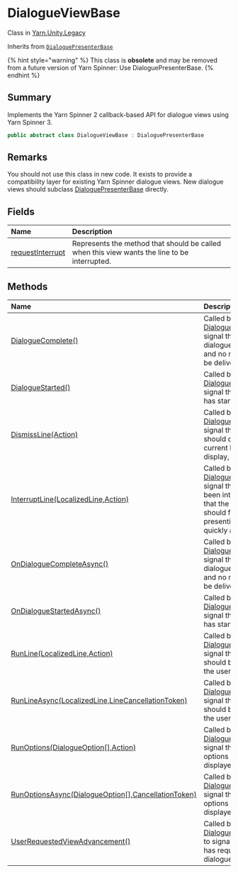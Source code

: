 # DialogueViewBase

Class in [Yarn.Unity.Legacy](/docs/api/csharp/yarn.unity.legacy.md)

Inherits from [`DialoguePresenterBase`](/docs/api/csharp/yarn.unity.dialoguepresenterbase.md)

{% hint style="warning" %}
This class is <b>obsolete</b> and may be removed from a future version of Yarn Spinner: Use DialoguePresenterBase.
{% endhint %}

## Summary


Implements the Yarn Spinner 2 callback-based API for dialogue views
using Yarn Spinner 3.


```csharp
public abstract class DialogueViewBase : DialoguePresenterBase
```

## Remarks


You should not use this class in new code. It exists to provide a
compatibility layer for existing Yarn Spinner dialogue views. New
dialogue views should subclass  [DialoguePresenterBase](yarn.unity.dialoguepresenterbase.md) 
directly.


## Fields

|Name|Description|
|:---|:---|
|[requestInterrupt](/docs/api/csharp/yarn.unity.legacy.dialogueviewbase.requestinterrupt.md)|Represents the method that should be called when this view wants the line to be interrupted.|

## Methods

|Name|Description|
|:---|:---|
|[DialogueComplete()](/docs/api/csharp/yarn.unity.legacy.dialogueviewbase.dialoguecomplete.md)|Called by the  [DialogueRunner](yarn.unity.dialoguerunner.md)  to signal that the dialogue has ended, and no more lines will be delivered.|
|[DialogueStarted()](/docs/api/csharp/yarn.unity.legacy.dialogueviewbase.dialoguestarted.md)|Called by the  [DialogueRunner](yarn.unity.dialoguerunner.md)  to signal that dialogue has started.|
|[DismissLine(Action)](/docs/api/csharp/yarn.unity.legacy.dialogueviewbase.dismissline.md)|Called by the  [DialogueRunner](yarn.unity.dialoguerunner.md)  to signal that the view should dismiss its current line from display, and clean up.|
|[InterruptLine(LocalizedLine,Action)](/docs/api/csharp/yarn.unity.legacy.dialogueviewbase.interruptline.md)|Called by the  [DialogueRunner](yarn.unity.dialoguerunner.md)  to signal that a line has been interrupted, and that the Dialogue View should finish presenting its line as quickly as possible.|
|[OnDialogueCompleteAsync()](/docs/api/csharp/yarn.unity.legacy.dialogueviewbase.ondialoguecompleteasync.md)|Called by the  [DialogueRunner](yarn.unity.dialoguerunner.md)  to signal that the dialogue has ended, and no more lines will be delivered.|
|[OnDialogueStartedAsync()](/docs/api/csharp/yarn.unity.legacy.dialogueviewbase.ondialoguestartedasync.md)|Called by the  [DialogueRunner](yarn.unity.dialoguerunner.md)  to signal that dialogue has started.|
|[RunLine(LocalizedLine,Action)](/docs/api/csharp/yarn.unity.legacy.dialogueviewbase.runline.md)|Called by the  [DialogueRunner](yarn.unity.dialoguerunner.md)  to signal that a line should be displayed to the user.|
|[RunLineAsync(LocalizedLine,LineCancellationToken)](/docs/api/csharp/yarn.unity.legacy.dialogueviewbase.runlineasync.md)|Called by the  [DialogueRunner](yarn.unity.dialoguerunner.md)  to signal that a line should be displayed to the user.|
|[RunOptions(DialogueOption[],Action<int>)](/docs/api/csharp/yarn.unity.legacy.dialogueviewbase.runoptions.md)|Called by the  [DialogueRunner](yarn.unity.dialoguerunner.md)  to signal that a set of options should be displayed to the user.|
|[RunOptionsAsync(DialogueOption[],CancellationToken)](/docs/api/csharp/yarn.unity.legacy.dialogueviewbase.runoptionsasync.md)|Called by the  [DialogueRunner](yarn.unity.dialoguerunner.md)  to signal that a set of options should be displayed to the user.|
|[UserRequestedViewAdvancement()](/docs/api/csharp/yarn.unity.legacy.dialogueviewbase.userrequestedviewadvancement.md)|Called by  [DialogueAdvanceInput](yarn.unity.legacy.dialogueadvanceinput.md)  to signal that the user has requested that the dialogue advance.|

